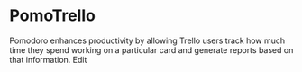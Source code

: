 # PomoTrello

Pomodoro enhances productivity by allowing Trello users track how much time they spend working on a particular card and generate reports based on that information. Edit
